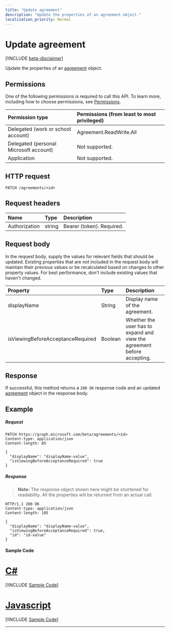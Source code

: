 ```yaml
---
title: "Update agreement"
description: "Update the properties of an agreement object."
localization_priority: Normal
---
```


# Update agreement

[!INCLUDE [beta-disclaimer](../../includes/beta-disclaimer.md)]

Update the properties of an [agreement](../resources/agreement.md) object.
## Permissions
One of the following permissions is required to call this API. To learn more, including how to choose permissions, see [Permissions](/graph/permissions-reference).

|Permission type                        | Permissions (from least to most privileged)              |
|:--------------------------------------|:---------------------------------------------------------|
|Delegated (work or school account)     | Agreement.ReadWrite.All |
|Delegated (personal Microsoft account) | Not supported. |
|Application                            | Not supported. |

## HTTP request
<!-- { "blockType": "ignored" } -->
```http
PATCH /agreements/<id>
```
## Request headers
| Name         | Type        | Description |
|:-------------|:------------|:------------|
| Authorization | string | Bearer \{token\}. Required. |

## Request body
In the request body, supply the values for relevant fields that should be updated. Existing properties that are not included in the request body will maintain their previous values or be recalculated based on changes to other property values. For best performance, don't include existing values that haven't changed.

| Property     | Type        | Description |
|:-------------|:------------|:------------|
|displayName|String|Display name of the agreement.|
|isViewingBeforeAcceptanceRequired|Boolean|Whether the user has to expand and view the agreement before accepting.|

## Response
If successful, this method returns a `200 OK` response code and an updated [agreement](../resources/agreement.md) object in the response body.
## Example
##### Request
<!-- {
  "blockType": "request",
  "name": "update_agreement"
}-->
```http
PATCH https://graph.microsoft.com/beta/agreements/<id>
Content-type: application/json
Content-length: 85

{
  "displayName": "displayName-value",
  "isViewingBeforeAcceptanceRequired": true
}
```
##### Response
>**Note:** The response object shown here might be shortened for readability. All the properties will be returned from an actual call.

<!-- {
  "blockType": "response",
  "truncated": true,
  "@odata.type": "microsoft.graph.agreement"
} -->
```http
HTTP/1.1 200 OK
Content-type: application/json
Content-length: 105

{
  "displayName": "displayName-value",
  "isViewingBeforeAcceptanceRequired": true,
  "id": "id-value"
}
```
#### Sample Code
# [C#](#tab/CS)
[!INCLUDE [Sample Code]( ../includes/update_agreement-C#-snippets.md)]

# [Javascript](#tab/Javascript)
[!INCLUDE [Sample Code]( ../includes/update_agreement-Javascript-snippets.md)]

---


<!-- uuid: 8fcb5dbc-d5aa-4681-8e31-b001d5168d79
2015-10-25 14:57:30 UTC -->
<!--
{
  "type": "#page.annotation",
  "description": "Update agreement",
  "keywords": "",
  "section": "documentation",
  "tocPath": "",
  "suppressions": [
    "Error: /api-reference/beta/api/agreement-update.md:\r\n      Exception processing links.\r\n    System.ArgumentException: Link Definition was null. Link text: !INCLUDE [beta-disclaimer](../../includes/beta-disclaimer.md)\r\n      at ApiDoctor.Validation.DocFile.get_LinkDestinations()\r\n      at ApiDoctor.Validation.DocSet.ValidateLinks(Boolean includeWarnings, String[] relativePathForFiles, IssueLogger issues, Boolean requireFilenameCaseMatch, Boolean printOrphanedFiles)"
  ]
}
-->

